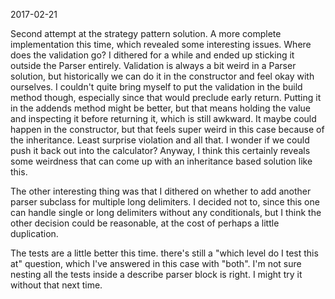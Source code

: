 2017-02-21

Second attempt at the strategy pattern solution.  A more complete implementation this
time, which revealed some interesting issues.  Where does the validation go?  I 
dithered for a while and ended up sticking it outside the Parser entirely.  Validation
is always a bit weird in a Parser solution, but historically we can do it in the 
constructor and feel okay with ourselves.  I couldn't quite bring myself to put the
validation in the build method though, especially since that would preclude early 
return.  Putting it in the addends method might be better, but that means holding the 
value and inspecting it before returning it, which is still awkward.  It maybe could
happen in the constructor, but that feels super weird in this case because of the 
inheritance.  Least surprise violation and all that.  I wonder if we could 
push it back out into the calculator?  Anyway, I think this certainly reveals some
weirdness that can come up with an inheritance based solution like this.  

The other interesting thing was that I dithered on whether to add another parser
subclass for multiple long delimiters.  I decided not to, since this one can handle
single or long delimiters without any conditionals, but I think the other decision
could be reasonable, at the cost of perhaps a little duplication. 

The tests are a little better this time.  there's still a "which level do I test 
this at" question, which I've answered in this case with "both".  I'm not sure nesting
all the tests inside a describe parser block is right. I might try it without that
next time. 
